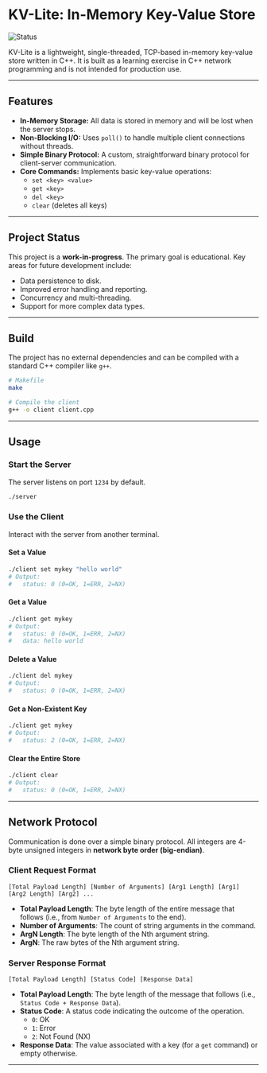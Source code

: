 # KV-Lite: In-Memory Key-Value Store

![Status](https://img.shields.io/badge/status-work_in_progress-yellow)

KV-Lite is a lightweight, single-threaded, TCP-based in-memory key-value store written in C++. It is built as a learning exercise in C++ network programming and is not intended for production use.

---

## Features

- **In-Memory Storage:** All data is stored in memory and will be lost when the server stops.
- **Non-Blocking I/O:** Uses `poll()` to handle multiple client connections without threads.
- **Simple Binary Protocol:** A custom, straightforward binary protocol for client-server communication.
- **Core Commands:** Implements basic key-value operations:
  - `set <key> <value>`
  - `get <key>`
  - `del <key>`
  - `clear` (deletes all keys)

---

## Project Status

This project is a **work-in-progress**. The primary goal is educational. Key areas for future development include:

- Data persistence to disk.
- Improved error handling and reporting.
- Concurrency and multi-threading.
- Support for more complex data types.

---

## Build

The project has no external dependencies and can be compiled with a standard C++ compiler like `g++`.

```bash
# Makefile
make

# Compile the client
g++ -o client client.cpp
```
---

## Usage

### Start the Server

The server listens on port `1234` by default.

```bash
./server
```

### Use the Client

Interact with the server from another terminal.

#### Set a Value

```bash
./client set mykey "hello world"
# Output:
#   status: 0 (0=OK, 1=ERR, 2=NX)
```

#### Get a Value

```bash
./client get mykey
# Output:
#   status: 0 (0=OK, 1=ERR, 2=NX)
#   data: hello world
```

#### Delete a Value

```bash
./client del mykey
# Output:
#   status: 0 (0=OK, 1=ERR, 2=NX)
```

#### Get a Non-Existent Key

```bash
./client get mykey
# Output:
#   status: 2 (0=OK, 1=ERR, 2=NX)
```

#### Clear the Entire Store

```bash
./client clear
# Output:
#   status: 0 (0=OK, 1=ERR, 2=NX)
```

---

## Network Protocol

Communication is done over a simple binary protocol. All integers are 4-byte unsigned integers in **network byte order (big-endian)**.

### Client Request Format

```
[Total Payload Length] [Number of Arguments] [Arg1 Length] [Arg1] [Arg2 Length] [Arg2] ...
```

- **Total Payload Length**: The byte length of the entire message that follows (i.e., from `Number of Arguments` to the end).
- **Number of Arguments**: The count of string arguments in the command.
- **ArgN Length**: The byte length of the Nth argument string.
- **ArgN**: The raw bytes of the Nth argument string.

### Server Response Format

```
[Total Payload Length] [Status Code] [Response Data]
```

- **Total Payload Length**: The byte length of the message that follows (i.e., `Status Code + Response Data`).
- **Status Code**: A status code indicating the outcome of the operation.
  - `0`: OK
  - `1`: Error
  - `2`: Not Found (NX)
- **Response Data**: The value associated with a key (for a `get` command) or empty otherwise.

---
